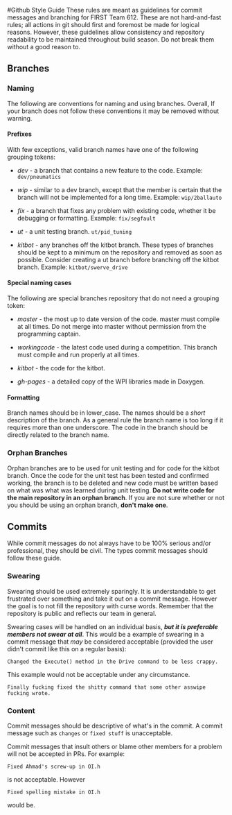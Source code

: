 #Github Style Guide
These rules are meant as guidelines for commit messages and branching for FIRST
Team 612. These are not hard-and-fast rules; all actions in git should first and
foremost be made for logical reasons. However, these guidelines allow consistency
and repository readability to be maintained throughout build season. Do not break
them without a good reason to.

## Branches

### Naming
The following are conventions for naming and using branches. Overall, If your branch
does not follow these conventions it may be removed without warning.

#### Prefixes
With few exceptions, valid branch names have one of the following grouping tokens:

* *dev* - a branch that contains a new feature to the code. Example: `dev/pneumatics`

* *wip* - similar to a dev branch, except that the member is certain that the branch
will not be implemented for a long time. Example: `wip/2ballauto`

* *fix* - a branch that fixes any problem with existing code, whether it be debugging
or formatting. Example: `fix/segfault`

* *ut* - a unit testing branch. `ut/pid_tuning`

* *kitbot* - any branches off the kitbot branch. These types of branches should be
kept to a minimum on the repository and removed as soon as possible. Consider
creating a ut branch before branching off the kitbot branch.
Example: `kitbot/swerve_drive`

#### Special naming cases
The following are special branches repository that do not need a grouping token:  

* *master* - the most up to date version of the code. master must compile at all
times. Do not merge into master without permission from the programming captain.

* *workingcode* - the latest code used during a competition. This branch must
compile and run properly at all times.

* *kitbot* - the code for the kitbot.

* *gh-pages* - a detailed copy of the WPI libraries made in Doxygen.

#### Formatting
Branch names should be in lower\_case. The names should be a *short* description of
the branch. As a general rule the branch name is too long if it requires more than one
underscore. The code in the branch should be directly related to the branch name.

### Orphan Branches
Orphan branches are to be used for unit testing and for code for the kitbot branch.
Once the code for the unit test has been tested and confirmed working, the branch is
to be deleted and new code must be written based on what was what was learned during
unit testing. **Do not write code for the main repository in an orphan branch**.
If you are not sure whether or not you should be using an orphan branch, **don't
make one**.

## Commits
While commit messages do not always have to be 100% serious and/or professional,
they should be civil. The types commit messages should follow these guide.

### Swearing
Swearing should be used extremely sparingly. It is understandable to get frustrated
over something and take it out on a commit message. However the goal is to not fill
the repository with curse words. Remember that the repository is public and reflects
our team in general.

Swearing cases will be handled on an individual basis, ***but it is preferable members
not swear at all***. This would be a example of swearing in a commit message that
*may* be considered acceptable (provided the user didn't commit like this on a
regular basis):

    Changed the Execute() method in the Drive command to be less crappy.

This example would not be acceptable under any circumstance.

    Finally fucking fixed the shitty command that some other asswipe fucking wrote.

### Content
Commit messages should be descriptive of what's in the commit. A commit message
such as `changes` or `fixed stuff` is unacceptable.

Commit messages that insult others or blame other members for a problem will not
be accepted in PRs. For example:

    Fixed Ahmad's screw-up in OI.h

is not acceptable. However

    Fixed spelling mistake in OI.h

would be.
